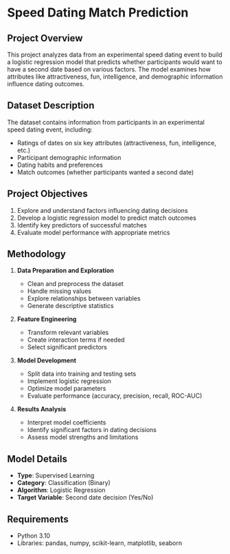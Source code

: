 # Speed Dating Match Prediction

## Project Overview
This project analyzes data from an experimental speed dating event to build a logistic regression model that predicts whether participants would want to have a second date based on various factors. The model examines how attributes like attractiveness, fun, intelligence, and demographic information influence dating outcomes.

## Dataset Description
The dataset contains information from participants in an experimental speed dating event, including:
- Ratings of dates on six key attributes (attractiveness, fun, intelligence, etc.)
- Participant demographic information
- Dating habits and preferences
- Match outcomes (whether participants wanted a second date)

## Project Objectives
1. Explore and understand factors influencing dating decisions
2. Develop a logistic regression model to predict match outcomes
3. Identify key predictors of successful matches
4. Evaluate model performance with appropriate metrics

## Methodology
1. **Data Preparation and Exploration**
   - Clean and preprocess the dataset
   - Handle missing values
   - Explore relationships between variables
   - Generate descriptive statistics

2. **Feature Engineering**
   - Transform relevant variables
   - Create interaction terms if needed
   - Select significant predictors

3. **Model Development**
   - Split data into training and testing sets
   - Implement logistic regression
   - Optimize model parameters
   - Evaluate performance (accuracy, precision, recall, ROC-AUC)

4. **Results Analysis**
   - Interpret model coefficients
   - Identify significant factors in dating decisions
   - Assess model strengths and limitations


## Model Details
- **Type**: Supervised Learning
- **Category**: Classification (Binary)
- **Algorithm**: Logistic Regression
- **Target Variable**: Second date decision (Yes/No)

## Requirements
- Python 3.10
- Libraries: pandas, numpy, scikit-learn, matplotlib, seaborn